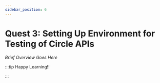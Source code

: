 ```yaml
---
sidebar_position: 6
---
```


# Quest 3: Setting Up Environment for Testing of Circle APIs

_Brief Overview Goes Here_

:::tip Happy Learning!!

<QuestButton text="Go To Quest" link="https://app.stackup.dev/quest_page/quest-3-setting-up-environment-for-testing-of-circle-apis" />

:::
